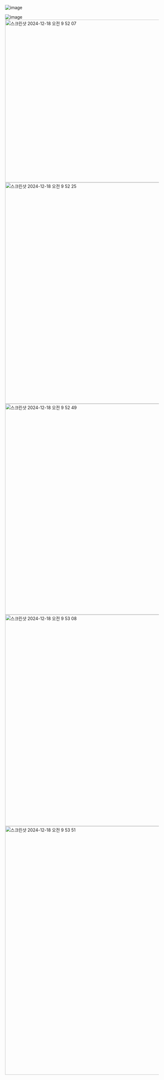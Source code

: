![image](https://github.com/user-attachments/assets/50eb6fd7-6df1-4bce-b47a-023597edd205)

![image](https://github.com/user-attachments/assets/ecf8b9d4-c85d-4630-a6d3-c782b66854c0)
<img width="531" alt="스크린샷 2024-12-18 오전 9 52 07" src="https://github.com/user-attachments/assets/d9bf771c-34f4-419e-a0c2-25a0c2643c4c" />
<img width="722" alt="스크린샷 2024-12-18 오전 9 52 25" src="https://github.com/user-attachments/assets/d05084d6-f1eb-41ff-bc6c-0d2289aab251" />
<img width="688" alt="스크린샷 2024-12-18 오전 9 52 49" src="https://github.com/user-attachments/assets/649b59d1-3d5c-4350-91b1-97bccc377ff4" />
<img width="690" alt="스크린샷 2024-12-18 오전 9 53 08" src="https://github.com/user-attachments/assets/2f756205-9159-421f-bc93-15ee04b62cc6" />
<img width="811" alt="스크린샷 2024-12-18 오전 9 53 51" src="https://github.com/user-attachments/assets/7dd873bf-df7c-4e4a-9aad-f6c038b28f94" />

